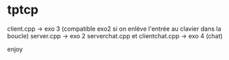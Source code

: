 # tptcp

client.cpp -> exo 3 (compatible exo2 si on enlève l'entrée au clavier dans la boucle)
server.cpp -> exo 2
serverchat.cpp et clientchat.cpp -> exo 4 (chat)

enjoy
